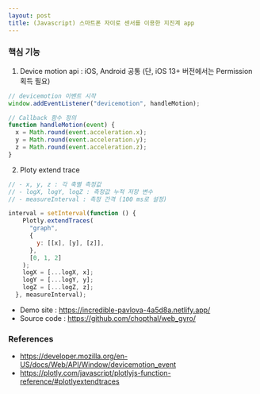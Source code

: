 ```yaml
---
layout: post
title: (Javascript) 스마트폰 자이로 센서를 이용한 지진계 app
---
```


### 핵심 기능
1. Device motion api : iOS, Android 공통 (단, iOS 13+ 버전에서는 Permission 획득 필요)
```javascript
// devicemotion 이벤트 시작
window.addEventListener("devicemotion", handleMotion);

// Callback 함수 정의
function handleMotion(event) {
  x = Math.round(event.acceleration.x);
  y = Math.round(event.acceleration.y);
  z = Math.round(event.acceleration.z);
}
```

2. Ploty extend trace
```javascript
// - x, y, z : 각 축별 측정값
// - logX, logY, logZ : 측정값 누적 저장 변수
// - measureInterval : 측정 간격 (100 ms로 설정)

interval = setInterval(function () {
    Plotly.extendTraces(
      "graph",
      {
        y: [[x], [y], [z]],
      },
      [0, 1, 2]
    );
    logX = [...logX, x];
    logY = [...logY, y];
    logZ = [...logZ, z];
  }, measureInterval);
```

- Demo site : https://incredible-pavlova-4a5d8a.netlify.app/
- Source code : https://github.com/chopthal/web_gyro/

### References
- https://developer.mozilla.org/en-US/docs/Web/API/Window/devicemotion_event
- https://plotly.com/javascript/plotlyjs-function-reference/#plotlyextendtraces